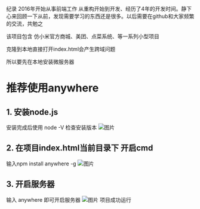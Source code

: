 纪录 
2016年开始从事前端工作
从重构开始到开发、经历了4年的开发时间。静下心来回顾一下从前，发现需要学习的东西还是很多。以后需要在github和大家频繁的交流，共勉之

该项目包含 仿小米官方商城、美团、点菜系统、等一系列小型项目

克隆到本地直接打开index.html会产生跨域问题

所以要先在本地安装微服务器 

# 推荐使用anywhere
## 1. 安装node.js 
   安装完成后使用 node -V 检查安装版本
   ![图片](https://github.com/fanTerry/-2016-/blob/master/img/node.jpg)
## 2. 在项目index.html当前目录下 开启cmd 
   输入npm install anywhere -g
   ![图片](https://github.com/fanTerry/-2016-/blob/master/img/anywhere.png)
## 3. 开启服务器
   输入 anywhere 即可开启服务器 
   ![图片](https://github.com/fanTerry/-2016-/blob/master/img/go.jpg)
   项目成功运行
